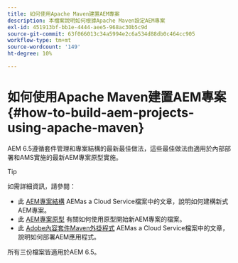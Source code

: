 ```yaml
---
title: 如何使用Apache Maven建置AEM專案
description: 本檔案說明如何根據Apache Maven設定AEM專案
exl-id: 451913bf-bb1e-4444-aee5-968ac30b5c9d
source-git-commit: 63f066013c34a5994e2c6a534d88db0c464cc905
workflow-type: tm+mt
source-wordcount: '149'
ht-degree: 10%

---
```


# 如何使用Apache Maven建置AEM專案 {#how-to-build-aem-projects-using-apache-maven}

AEM 6.5遵循套件管理和專案結構的最新最佳做法，這些最佳做法由適用於內部部署和AMS實施的最新AEM專案原型實施。

>[!TIP]
>
>如需詳細資訊，請參閱：
>
>* 此 [AEM專案結構](https://experienceleague.adobe.com/docs/experience-manager-cloud-service/implementing/developing/aem-project-content-package-structure.html) AEMas a Cloud Service檔案中的文章，說明如何建構新式AEM專案。
>* 此 [AEM專案原型](https://experienceleague.adobe.com/docs/experience-manager-core-components/using/developing/archetype/overview.html) 有關如何使用原型開始新AEM專案的檔案。
>* 此 [Adobe內容套件Maven外掛程式](https://experienceleague.adobe.com/docs/experience-manager-cloud-service/implementing/developer-tools/maven-plugin.html?lang=en#developer-tools) AEMas a Cloud Service檔案中的文章，說明如何部署AEM應用程式。
>
>所有三份檔案皆適用於AEM 6.5。
